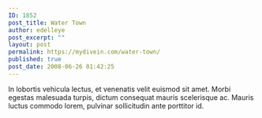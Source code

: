```yaml
---
ID: 1852
post_title: Water Town
author: edelleye
post_excerpt: ""
layout: post
permalink: https://mydivein.com/water-town/
published: true
post_date: 2008-06-26 01:42:25
---
```

In lobortis vehicula lectus, et venenatis velit euismod sit amet. Morbi egestas malesuada turpis, dictum consequat mauris scelerisque ac. Mauris luctus commodo lorem, pulvinar sollicitudin ante porttitor id.